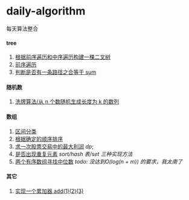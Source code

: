 # daily-algorithm

每天算法整合

#### tree

1. [根据前序遍历和中序遍历构建一棵二叉树](tree/buildTree.ts)
2. [前序遍历](tree/preTraversing.ts)
3. [判断是否有一条路径之合等于 sum](tree/hasSumPath.ts)

#### 随机数

1. [洗牌算法/从 n 个数随机生成长度为 k 的数列](algorithm/shuffle.ts)

#### 数组

1. [区间分类](array/classification.ts)
2. [根据确定的顺序排序](array/customSort.ts)
3. [求一次股票交易中的最大利润](array/bestTimeToBuyStock.ts) _dp_;
4. [是否出现重复元素](array/isDuplicate.ts) _sort/hash 表/set 三种实现方法_
5. [两个有序数组寻找中位数](array/findMedianSortedArrays.ts) _todo: 没达到O(log(n + m)) 的要求，我太南了_

#### 其它

1. [实现一个累加器 add(1)(2)(3)](functional/curry.ts)

